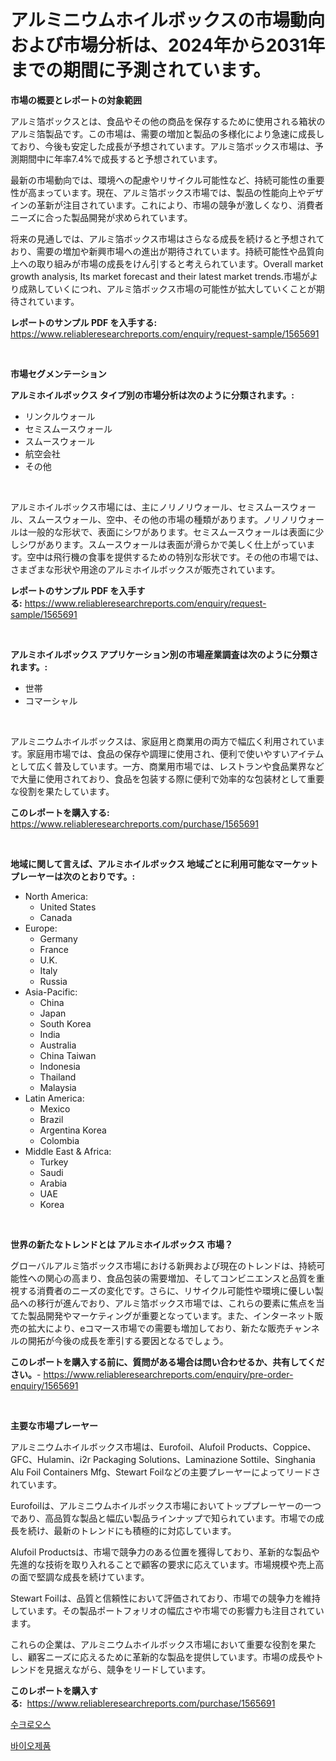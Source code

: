 <p><h1>アルミニウムホイルボックスの市場動向および市場分析は、2024年から2031年までの期間に予測されています。</h1></p><p><strong>市場の概要とレポートの対象範囲</strong></p>
<p><p>アルミ箔ボックスとは、食品やその他の商品を保存するために使用される箱状のアルミ箔製品です。この市場は、需要の増加と製品の多様化により急速に成長しており、今後も安定した成長が予想されています。アルミ箔ボックス市場は、予測期間中に年率7.4%で成長すると予想されています。</p><p>最新の市場動向では、環境への配慮やリサイクル可能性など、持続可能性の重要性が高まっています。現在、アルミ箔ボックス市場では、製品の性能向上やデザインの革新が注目されています。これにより、市場の競争が激しくなり、消費者ニーズに合った製品開発が求められています。</p><p>将来の見通しでは、アルミ箔ボックス市場はさらなる成長を続けると予想されており、需要の増加や新興市場への進出が期待されています。持続可能性や品質向上への取り組みが市場の成長をけん引すると考えられています。Overall market growth analysis, Its market forecast and their latest market trends.市場がより成熟していくにつれ、アルミ箔ボックス市場の可能性が拡大していくことが期待されています。</p></p>
<p><strong>レポートのサンプル PDF を入手する:</strong> <a href="https://www.reliableresearchreports.com/enquiry/request-sample/1565691">https://www.reliableresearchreports.com/enquiry/request-sample/1565691</a></p>
<p>&nbsp;</p>
<p><strong>市場セグメンテーション</strong></p>
<p><strong>アルミホイルボックス タイプ別の市場分析は次のように分類されます。:</strong></p>
<p><ul><li>リンクルウォール</li><li>セミスムースウォール</li><li>スムースウォール</li><li>航空会社</li><li>その他</li></ul></p>
<p>&nbsp;</p>
<p><p>アルミホイルボックス市場には、主にノリノリウォール、セミスムースウォール、スムースウォール、空中、その他の市場の種類があります。ノリノリウォールは一般的な形状で、表面にシワがあります。セミスムースウォールは表面に少しシワがあります。スムースウォールは表面が滑らかで美しく仕上がっています。空中は飛行機の食事を提供するための特別な形状です。その他の市場では、さまざまな形状や用途のアルミホイルボックスが販売されています。</p></p>
<p><strong>レポートのサンプル PDF を入手する:</strong>&nbsp;<a href="https://www.reliableresearchreports.com/enquiry/request-sample/1565691">https://www.reliableresearchreports.com/enquiry/request-sample/1565691</a></p>
<p>&nbsp;</p>
<p><strong> アルミホイルボックス アプリケーション別の市場産業調査は次のように分類されます。:</strong></p>
<p><ul><li>世帯</li><li>コマーシャル</li></ul></p>
<p>&nbsp;</p>
<p><p>アルミニウムホイルボックスは、家庭用と商業用の両方で幅広く利用されています。家庭用市場では、食品の保存や調理に使用され、便利で使いやすいアイテムとして広く普及しています。一方、商業用市場では、レストランや食品業界などで大量に使用されており、食品を包装する際に便利で効率的な包装材として重要な役割を果たしています。</p></p>
<p><strong>このレポートを購入する:</strong>&nbsp; <a href="https://www.reliableresearchreports.com/purchase/1565691">https://www.reliableresearchreports.com/purchase/1565691</a></p>
<p>&nbsp;</p>
<p><strong>地域に関して言えば、アルミホイルボックス 地域ごとに利用可能なマーケットプレーヤーは次のとおりです。:</strong></p>
<p><ul>
    <li>
        North America:
        <ul>
            <li>United States</li>
            <li>Canada</li>
        </ul>
    </li>
    <li>
        Europe:
        <ul>
            <li>Germany</li>
            <li>France</li>
            <li>U.K.</li>
            <li>Italy</li>
            <li>Russia</li>
        </ul>
    </li>
    <li>
        Asia-Pacific:
        <ul>
            <li>China</li>
            <li>Japan</li>
            <li>South Korea</li>
            <li>India</li>
            <li>Australia</li>
            <li>China Taiwan</li>
            <li>Indonesia</li>
            <li>Thailand</li>
            <li>Malaysia</li>
        </ul>
    </li>
    <li>
        Latin America:
        <ul>
            <li>Mexico</li>
            <li>Brazil</li>
            <li>Argentina Korea</li>
            <li>Colombia</li>
        </ul>
    </li>
    <li>
        Middle East & Africa:
        <ul>
            <li>Turkey</li>
            <li>Saudi</li>
            <li>Arabia</li>
            <li>UAE</li>
            <li>Korea</li>
        </ul>
    </li>
    </ul></p>
<p>&nbsp;</p>
<p><strong>世界の新たなトレンドとは アルミホイルボックス 市場？</strong></p>
<p><p>グローバルアルミ箔ボックス市場における新興および現在のトレンドは、持続可能性への関心の高まり、食品包装の需要増加、そしてコンビニエンスと品質を重視する消費者のニーズの変化です。さらに、リサイクル可能性や環境に優しい製品への移行が進んでおり、アルミ箔ボックス市場では、これらの要素に焦点を当てた製品開発やマーケティングが重要となっています。また、インターネット販売の拡大により、eコマース市場での需要も増加しており、新たな販売チャンネルの開拓が今後の成長を牽引する要因となるでしょう。</p></p>
<p><strong>このレポートを購入する前に、質問がある場合は問い合わせるか、共有してください。</strong>- <a href="https://www.reliableresearchreports.com/enquiry/pre-order-enquiry/1565691">https://www.reliableresearchreports.com/enquiry/pre-order-enquiry/1565691</a></p>
<p>&nbsp;</p>
<p><strong>主要な市場プレーヤー</strong></p>
<p><p>アルミニウムホイルボックス市場は、Eurofoil、Alufoil Products、Coppice、GFC、Hulamin、i2r Packaging Solutions、Laminazione Sottile、Singhania Alu Foil Containers Mfg、Stewart Foilなどの主要プレーヤーによってリードされています。</p><p>Eurofoilは、アルミニウムホイルボックス市場においてトッププレーヤーの一つであり、高品質な製品と幅広い製品ラインナップで知られています。市場での成長を続け、最新のトレンドにも積極的に対応しています。</p><p>Alufoil Productsは、市場で競争力のある位置を獲得しており、革新的な製品や先進的な技術を取り入れることで顧客の要求に応えています。市場規模や売上高の面で堅調な成長を続けています。</p><p>Stewart Foilは、品質と信頼性において評価されており、市場での競争力を維持しています。その製品ポートフォリオの幅広さや市場での影響力も注目されています。</p><p>これらの企業は、アルミニウムホイルボックス市場において重要な役割を果たし、顧客ニーズに応えるために革新的な製品を提供しています。市場の成長やトレンドを見据えながら、競争をリードしています。</p></p>
<p><strong>このレポートを購入する:</strong>&nbsp;&nbsp;<a href="https://www.reliableresearchreports.com/purchase/1565691">https://www.reliableresearchreports.com/purchase/1565691</a></p>
<p><p><a href="https://github.com/JeromeRtyau89966/Market-Research-Report-List-1/blob/main/55470655194.md">수크로오스</a></p><p><a href="https://github.com/TimmyMann6767/Market-Research-Report-List-1/blob/main/78852515193.md">바이오제품</a></p></p>